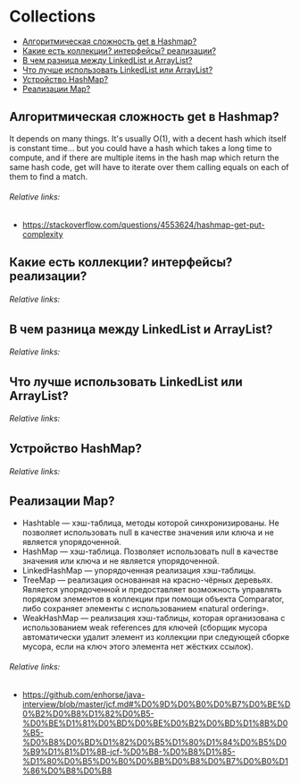 # Collections
+ [Алгоритмическая сложность get в Hashmap?](#алгоритмическая-сложность-get-в-hashmap)
+ [Какие есть коллекции? интерфейсы? реализации?](#какие-есть-коллекции-интерфейсы-реализации)
+ [В чем разница между LinkedList и ArrayList?](#в-чем-разница-между-linkedlist-и-arraylist)
+ [Что лучше использовать LinkedList или ArrayList?](#что-лучше-использовать-linkedlist-или-arraylist)
+ [Устройство HashMap?](#устройство-hashmap)
+ [Реализации Map?](#реализации-map)

## Алгоритмическая сложность get в Hashmap?
It depends on many things. It's usually O(1), with a decent hash which itself is constant time... but you could have a hash which takes a long time to compute, and if there are multiple items in the hash map which return the same hash code, get will have to iterate over them calling equals on each of them to find a match.
###### Relative links:
+ https://stackoverflow.com/questions/4553624/hashmap-get-put-complexity

## Какие есть коллекции? интерфейсы? реализации?
###### Relative links:

## В чем разница между LinkedList и ArrayList?
###### Relative links:

## Что лучше использовать LinkedList или ArrayList?
###### Relative links:

## Устройство HashMap?
###### Relative links:

## Реализации Map?
+ Hashtable — хэш-таблица, методы которой синхронизированы. Не позволяет использовать null в качестве значения или ключа и не является упорядоченной.
+ HashMap — хэш-таблица. Позволяет использовать null в качестве значения или ключа и не является упорядоченной.
+ LinkedHashMap — упорядоченная реализация хэш-таблицы.
+ TreeMap — реализация основанная на красно-чёрных деревьях. Является упорядоченной и предоставляет возможность управлять порядком элементов в коллекции при помощи объекта Comparator, либо сохраняет элементы с использованием «natural ordering».
+ WeakHashMap — реализация хэш-таблицы, которая организована с использованием weak references для ключей (сборщик мусора автоматически удалит элемент из коллекции при следующей сборке мусора, если на ключ этого элемента нет жёстких ссылок).
###### Relative links:
+ https://github.com/enhorse/java-interview/blob/master/jcf.md#%D0%9D%D0%B0%D0%B7%D0%BE%D0%B2%D0%B8%D1%82%D0%B5-%D0%BE%D1%81%D0%BD%D0%BE%D0%B2%D0%BD%D1%8B%D0%B5-%D0%B8%D0%BD%D1%82%D0%B5%D1%80%D1%84%D0%B5%D0%B9%D1%81%D1%8B-jcf-%D0%B8-%D0%B8%D1%85-%D1%80%D0%B5%D0%B0%D0%BB%D0%B8%D0%B7%D0%B0%D1%86%D0%B8%D0%B8